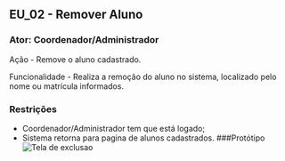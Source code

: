 ## EU_02 - Remover Aluno

### Ator: Coordenador/Administrador

Ação - Remove o aluno cadastrado.

Funcionalidade - Realiza a remoção do aluno no sistema, localizado pelo nome ou matrícula informados.

### Restrições
- Coordenador/Administrador tem que está logado;
- Sistema retorna para pagina de alunos cadastrados.
###Protótipo
![Tela de exclusao](assets/excluiraluno.png)
